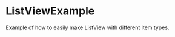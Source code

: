 ListViewExample
=======================

Example of how to easily make ListView with different item types.

